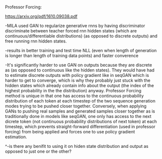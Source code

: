 Professor Forcing:

https://arxiv.org/pdf/1610.09038.pdf

-MILA used GAN to regularize generative rnns by having discriminator discriminate between teacher forced rnn hidden states (which are continuous/differentiable distributions) (as opposed to discrete outputs) and free running rnn hidden states.

-results in better training and test time NLL (even when length of generation is longer than length of training data points) and faster converence

-It's significantly harder to use GAN on outputs because they are discrete as (as opposed to continuous like the hidden states). They would have had to estimate discrete outputs with policy gradient like in seqGAN which is harder to get to converge, which is why they probably just stuck with the hidden states which already contain info about the output (the index of the highest probability in the the distribution) anyway. Professor Forcing method is unique in that one has access to the continuous probability distribution of each token at each timestep of the two sequence generation modes trying to be pushed closer together. Conversely, when applying GANs to pushing real samples and generated samples closer together as is traditionally done in models like seqGAN, one only has access to the next dicrete token (not continuous probability distributions of next token) at each timestep, which prevents straight-forward differentiation (used in professor forcing) from being applied and forces one to use policy gradient estimation.

^-is there any benifit to using it on hiden state distribution and output as opposed to just one or the other?
